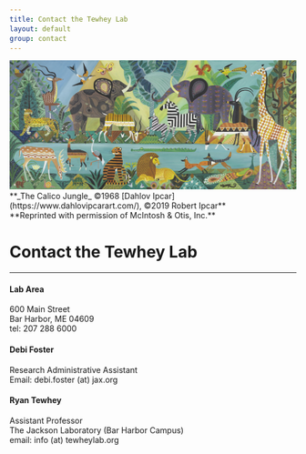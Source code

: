 ```yaml
---
title: Contact the Tewhey Lab
layout: default
group: contact
---
```


<img class="img-fluid mx-auto d-block" src="/static/img/contact_calico_jungle_dahlov_ipcar.jpg" alt="Calico Jungle by Dahlov Ipcar" style="paddig-bottom:0.5em;">
**_The Calico Jungle_ &copy;1968 [Dahlov Ipcar](https://www.dahlovipcarart.com/), &copy;2019 Robert Ipcar** <br>
**Reprinted with permission of McIntosh & Otis, Inc.**

# Contact the Tewhey Lab
---

<div class="row">

<div class="col-md-4">

  <h4>Lab Area </h4>
  600 Main Street <br>
  Bar Harbor, ME 04609  <br>
  tel: 207 288 6000

</div>

<div class="col-md-4">

  <h4> Debi Foster</h4>
  Research Administrative Assistant <br>
  Email:  debi.foster (at) jax.org  <br>
  

</div>

<div class="col-md-4">

  <h4>Ryan Tewhey</h4>
  Assistant Professor  <br>
  The Jackson Laboratory (Bar Harbor Campus)  <br>
  email: info (at) tewheylab.org <br>
 
</div>

</div>

